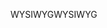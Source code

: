 <span data-ttu-id="1869d-101">WYSIWYG</span><span class="sxs-lookup"><span data-stu-id="1869d-101">WYSIWYG</span></span>